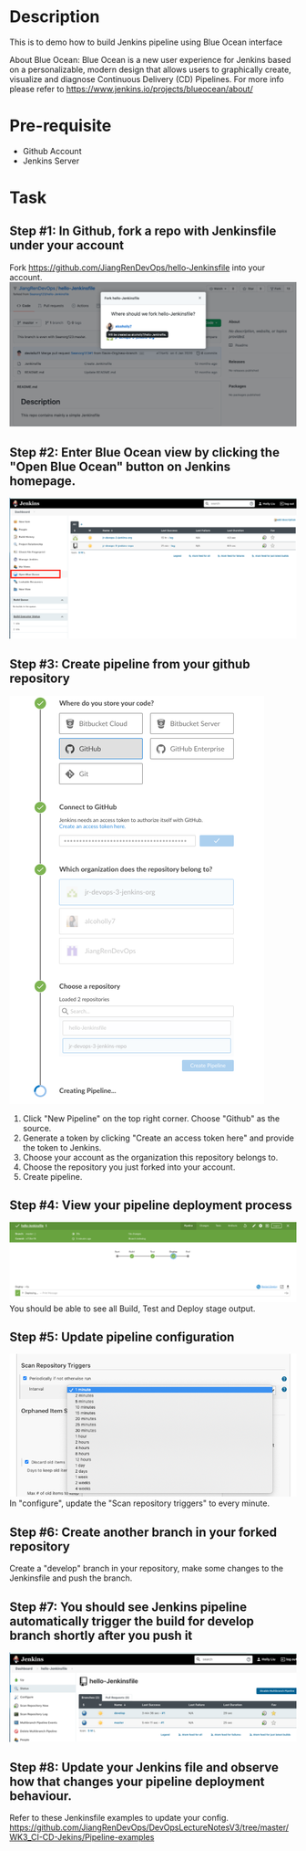 # Description

This is to demo how to build Jenkins pipeline using Blue Ocean interface

About Blue Ocean:
Blue Ocean is a new user experience for Jenkins based on a personalizable, modern design that allows users to graphically create, visualize and diagnose Continuous Delivery (CD) Pipelines. For more info please refer to https://www.jenkins.io/projects/blueocean/about/

# Pre-requisite

- Github Account
- Jenkins Server

# Task

## Step #1: In Github, fork a repo with Jenkinsfile under your account
Fork https://github.com/JiangRenDevOps/hello-Jenkinsfile into your account.
![Alt text](images/jenkins-blueocean-pipeline-01.png?raw=true)


## Step #2: Enter Blue Ocean view by clicking the "Open Blue Ocean" button on Jenkins homepage.

![Alt text](images/jenkins-blueocean-pipeline-02.png?raw=true)


## Step #3: Create pipeline from your github repository
![Alt text](images/jenkins-blueocean-pipeline-03.png?raw=true)
1. Click "New Pipeline" on the top right corner.
Choose "Github" as the source.
2. Generate a token by clicking "Create an access token here" and provide the token to Jenkins.
3. Choose your account as the organization this repository belongs to.
4. Choose the repository you just forked into your account.
5. Create pipeline.



## Step #4: View your pipeline deployment process
![Alt text](images/jenkins-blueocean-pipeline-04.png?raw=true)
You should be able to see all Build, Test and Deploy stage output.


## Step #5: Update pipeline configuration
![Alt text](images/jenkins-blueocean-pipeline-05.png?raw=true)
In "configure", update the "Scan repository triggers" to every minute.


## Step #6: Create another branch in your forked repository
Create a "develop" branch in your repository, make some changes to the Jenkinsfile and push the branch.


## Step #7: You should see Jenkins pipeline automatically trigger the build for develop branch shortly after you push it
![Alt text](images/jenkins-blueocean-pipeline-06.png?raw=true)

## Step #8: Update your Jenkins file and observe how that changes your pipeline deployment behaviour.
Refer to these Jenkinsfile examples to update your config.
https://github.com/JiangRenDevOps/DevOpsLectureNotesV3/tree/master/WK3_CI-CD-Jekins/Pipeline-examples
